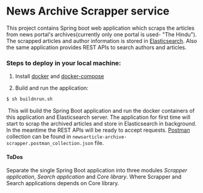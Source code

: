 # News Archive Scrapper service

This project contains Spring boot web application which scraps the articles from news portal's archives(currently only one portal is used- "The Hindu"). The scrapped articles and author information is stored in [Elasticsearch](https://www.elastic.co/products/elasticsearch). Also the same application provides REST APIs to search authors and articles.

### Steps to deploy in your local machine:

1. Install [docker](https://docs.docker.com/install/) and [docker-compose](https://docs.docker.com/compose/install/)

2. Build and run the application:

```sh
$ sh buildnrun.sh
```
​	This will build the Spring Boot application and run the docker containers of this application and 		Elasticsearch server. The application for first time will start to scrap the archived articles and store in Elasticsearch in background. In the meantime the REST APIs will be ready to accept requests. [Postman](https://www.getpostman.com/apps) collection can be found in ``` newsarticle-archive-scrapper.postman_collection.json ``` file.

#### ToDos

Separate the single Spring Boot application into three modules *Scrapper application*, *Search application* and *Core library*. Where Scrapper and Search applications depends on Core library.




